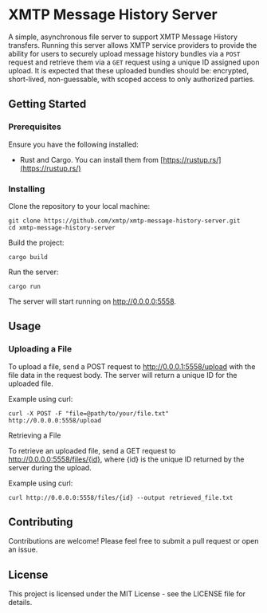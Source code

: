 # XMTP Message History Server

A simple, asynchronous file server to support XMTP Message History transfers. Running this server allows XMTP service providers to provide the ability for users to securely upload message history bundles via a `POST` request and retrieve them via a `GET` request using a unique ID assigned upon upload.   It is expected that these uploaded bundles should be: encrypted, short-lived, non-guessable, with scoped access to only authorized parties.

## Getting Started

### Prerequisites

Ensure you have the following installed:

- Rust and Cargo. You can install them from [https://rustup.rs/](https://rustup.rs/)

### Installing

Clone the repository to your local machine:

    git clone https://github.com/xmtp/xmtp-message-history-server.git
    cd xmtp-message-history-server

Build the project:

    cargo build

Run the server:

    cargo run

The server will start running on http://0.0.0.0:5558.

## Usage

### Uploading a File

To upload a file, send a POST request to http://0.0.0.1:5558/upload with the file data in the request body. The server will return a unique ID for the uploaded file.

Example using curl:

    curl -X POST -F "file=@path/to/your/file.txt" http://0.0.0.0:5558/upload

Retrieving a File

To retrieve an uploaded file, send a GET request to http://0.0.0.0:5558/files/{id}, where {id} is the unique ID returned by the server during the upload.

Example using curl:

    curl http://0.0.0.0:5558/files/{id} --output retrieved_file.txt

## Contributing

Contributions are welcome! Please feel free to submit a pull request or open an issue.

## License

This project is licensed under the MIT License - see the LICENSE file for details.
